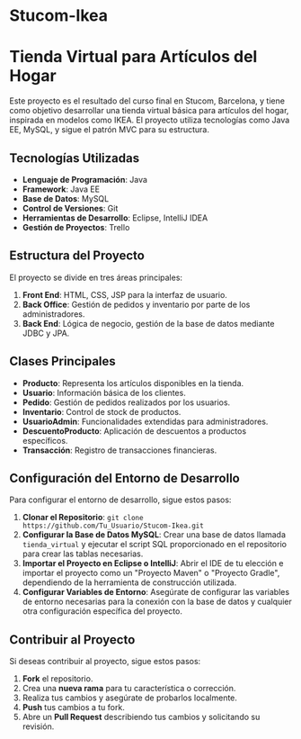 # Stucom-Ikea
# Tienda Virtual para Artículos del Hogar

Este proyecto es el resultado del curso final en Stucom, Barcelona, y tiene como objetivo desarrollar una tienda virtual básica para artículos del hogar, inspirada en modelos como IKEA. El proyecto utiliza tecnologías como Java EE, MySQL, y sigue el patrón MVC para su estructura.

## Tecnologías Utilizadas

- **Lenguaje de Programación**: Java
- **Framework**: Java EE
- **Base de Datos**: MySQL
- **Control de Versiones**: Git
- **Herramientas de Desarrollo**: Eclipse, IntelliJ IDEA
- **Gestión de Proyectos**: Trello

## Estructura del Proyecto

El proyecto se divide en tres áreas principales:

1. **Front End**: HTML, CSS, JSP para la interfaz de usuario.
2. **Back Office**: Gestión de pedidos y inventario por parte de los administradores.
3. **Back End**: Lógica de negocio, gestión de la base de datos mediante JDBC y JPA.

## Clases Principales

- **Producto**: Representa los artículos disponibles en la tienda.
- **Usuario**: Información básica de los clientes.
- **Pedido**: Gestión de pedidos realizados por los usuarios.
- **Inventario**: Control de stock de productos.
- **UsuarioAdmin**: Funcionalidades extendidas para administradores.
- **DescuentoProducto**: Aplicación de descuentos a productos específicos.
- **Transacción**: Registro de transacciones financieras.

## Configuración del Entorno de Desarrollo

Para configurar el entorno de desarrollo, sigue estos pasos:

1. **Clonar el Repositorio**: `git clone https://github.com/Tu_Usuario/Stucom-Ikea.git`
2. **Configurar la Base de Datos MySQL**: Crear una base de datos llamada `tienda_virtual` y ejecutar el script SQL proporcionado en el repositorio para crear las tablas necesarias.
3. **Importar el Proyecto en Eclipse o IntelliJ**: Abrir el IDE de tu elección e importar el proyecto como un "Proyecto Maven" o "Proyecto Gradle", dependiendo de la herramienta de construcción utilizada.
4. **Configurar Variables de Entorno**: Asegúrate de configurar las variables de entorno necesarias para la conexión con la base de datos y cualquier otra configuración específica del proyecto.

## Contribuir al Proyecto

Si deseas contribuir al proyecto, sigue estos pasos:

1. **Fork** el repositorio.
2. Crea una **nueva rama** para tu característica o corrección.
3. Realiza tus cambios y asegúrate de probarlos localmente.
4. **Push** tus cambios a tu fork.
5. Abre un **Pull Request** describiendo tus cambios y solicitando su revisión.
